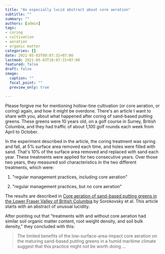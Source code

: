 ```yaml
---
title: "An especially lucid abstract about core aeration"
subtitle: ""
summary: ""
authors: [admin]
tags: 
- coring
- cultivation
- aeration
- organic matter
categories: []
date: 2021-05-03T09:07:31+07:00
lastmod: 2021-05-03T10:07:31+07:00
featured: false
draft: false
image:
  caption: ""
  focal_point: ""
  preview_only: true

---
```


Please forgive me for mentioning hollow-tine cultivation (or core aeration, or coring) again, and how it might be overdone. There's an article I want to share with you, about what happened after coring of sand-based putting greens. These greens were 10 years old, on a golf course in Surrey, British Columbia, and they had traffic of about 1,100 golf rounds each week from April to October.

In the experiment described in the article, the coring treatment was spring and fall, at 5% surface area removed each time, and holes were filled with sand. That's 10% of the surface area removed and replaced with sand each year. These treatments were applied for two consecutive years. Over those two years, they measured soil characteristics in the two different treatments, which were:

1. "regular management practices, including core aeration"

2. "regular management practices, but no core aeration"

The results are described in [Core aeration of sand-based putting greens in the Lower Fraser Valley of British Columbia](https://doi.org/10.4141/S05-073) by Sorokovsky et al. This article starts with an abstract of unusual lucidity. 

After pointing out that "treatments with and without core aeration had similar soil organic matter content, root weight density, and soil bulk density," they concluded with this:

> The limited benefits of the low-surface-area-impact core aeration on the maturing sand-based putting greens in a humid maritime climate suggest that this practice might not be worth doing ...
